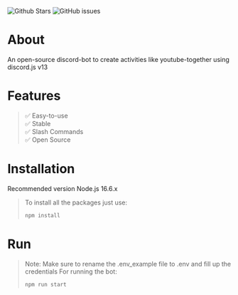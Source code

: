 ![Github Stars](https://img.shields.io/github/stars/redleague/discord-bot-template?style=for-the-badge&logo=appveyor)
![GitHub issues](https://img.shields.io/github/issues-raw/redleague/discord-bot-template?style=for-the-badge&logo=appveyor)

# About

An open-source discord-bot to create activities like youtube-together using discord.js v13

# Features 

> ✅ Easy-to-use <br>
> ✅ Stable <br>
> ✅ Slash Commands <br>
> ✅ Open Source

# Installation
Recommended version Node.js 16.6.x

> To install all the packages just use:
> ```bash
> npm install
> ```
# Run

> Note: Make sure to rename the .env_example file to .env and fill up the credentials
> For running the bot:
> ```bash
> npm run start
> ```
